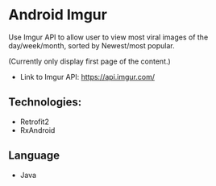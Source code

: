 # Android Imgur

Use Imgur API to allow user to view most viral images of the day/week/month, sorted by Newest/most popular.

(Currently only display first page of the content.)
- Link to Imgur API: https://api.imgur.com/

## Technologies:
- Retrofit2
- RxAndroid

## Language
- Java